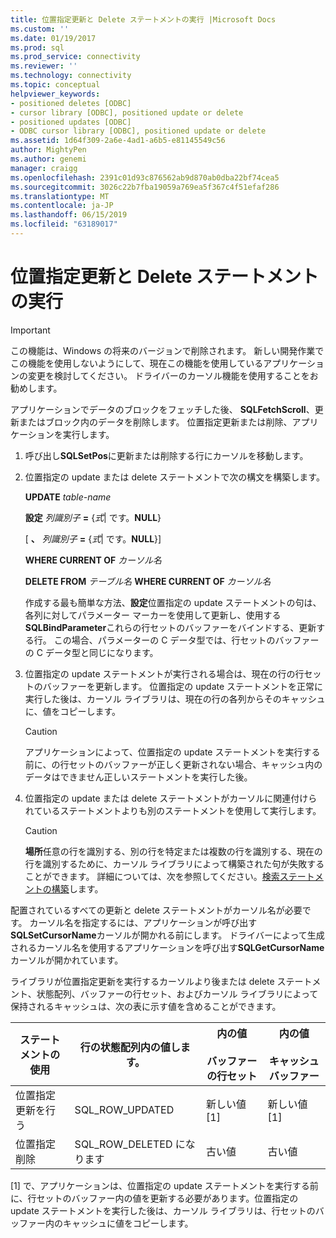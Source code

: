 ```yaml
---
title: 位置指定更新と Delete ステートメントの実行 |Microsoft Docs
ms.custom: ''
ms.date: 01/19/2017
ms.prod: sql
ms.prod_service: connectivity
ms.reviewer: ''
ms.technology: connectivity
ms.topic: conceptual
helpviewer_keywords:
- positioned deletes [ODBC]
- cursor library [ODBC], positioned update or delete
- positioned updates [ODBC]
- ODBC cursor library [ODBC], positioned update or delete
ms.assetid: 1d64f309-2a6e-4ad1-a6b5-e81145549c56
author: MightyPen
ms.author: genemi
manager: craigg
ms.openlocfilehash: 2391c01d93c876562ab9d870ab0dba22bf74cea5
ms.sourcegitcommit: 3026c22b7fba19059a769ea5f367c4f51efaf286
ms.translationtype: MT
ms.contentlocale: ja-JP
ms.lasthandoff: 06/15/2019
ms.locfileid: "63189017"
---
```

# <a name="executing-positioned-update-and-delete-statements"></a>位置指定更新と Delete ステートメントの実行
> [!IMPORTANT]  
>  この機能は、Windows の将来のバージョンで削除されます。 新しい開発作業でこの機能を使用しないようにして、現在この機能を使用しているアプリケーションの変更を検討してください。 ドライバーのカーソル機能を使用することをお勧めします。  
  
 アプリケーションでデータのブロックをフェッチした後、 **SQLFetchScroll**、更新またはブロック内のデータを削除します。 位置指定更新または削除、アプリケーションを実行します。  
  
1.  呼び出し**SQLSetPos**に更新または削除する行にカーソルを移動します。  
  
2.  位置指定の update または delete ステートメントで次の構文を構築します。  
  
     **UPDATE** *table-name*  
  
     **設定** *列識別子* **=** {*式*&#124; です。**NULL**}  
  
     [ **、** *列識別子* **=** {*式*&#124; です。**NULL**}]  
  
     **WHERE CURRENT OF** *カーソル名*  
  
     **DELETE FROM** *テーブル名* **WHERE CURRENT OF** *カーソル名*  
  
     作成する最も簡単な方法、**設定**位置指定の update ステートメントの句は、各列に対してパラメーター マーカーを使用して更新し、使用する**SQLBindParameter**これらの行セットのバッファーをバインドする、更新する行。 この場合、パラメーターの C データ型では、行セットのバッファーの C データ型と同じになります。  
  
3.  位置指定の update ステートメントが実行される場合は、現在の行の行セットのバッファーを更新します。 位置指定の update ステートメントを正常に実行した後は、カーソル ライブラリは、現在の行の各列からそのキャッシュに、値をコピーします。  
  
    > [!CAUTION]  
    >  アプリケーションによって、位置指定の update ステートメントを実行する前に、の行セットのバッファーが正しく更新されない場合、キャッシュ内のデータはできません正しいステートメントを実行した後。  
  
4.  位置指定の update または delete ステートメントがカーソルに関連付けられているステートメントよりも別のステートメントを使用して実行します。  
  
    > [!CAUTION]  
    >  **場所**任意の行を識別する、別の行を特定または複数の行を識別する、現在の行を識別するために、カーソル ライブラリによって構築された句が失敗することができます。 詳細については、次を参照してください。[検索ステートメントの構築](../../../odbc/reference/appendixes/constructing-searched-statements.md)します。  
  
 配置されているすべての更新と delete ステートメントがカーソル名が必要です。 カーソル名を指定するには、アプリケーションが呼び出す**SQLSetCursorName**カーソルが開かれる前にします。 ドライバーによって生成されるカーソル名を使用するアプリケーションを呼び出す**SQLGetCursorName**カーソルが開かれています。  
  
 ライブラリが位置指定更新を実行するカーソルより後または delete ステートメント、状態配列、バッファーの行セット、およびカーソル ライブラリによって保持されるキャッシュは、次の表に示す値を含めることができます。  
  
|ステートメントの使用|行の状態配列内の値します。|内の値<br /><br /> バッファーの行セット|内の値<br /><br /> キャッシュ バッファー|  
|--------------------|-------------------------------|----------------------------------|---------------------------------|  
|位置指定更新を行う|SQL_ROW_UPDATED|新しい値 [1]|新しい値 [1]|  
|位置指定削除|SQL_ROW_DELETED になります|古い値|古い値|  
  
 [1] で、アプリケーションは、位置指定の update ステートメントを実行する前に、行セットのバッファー内の値を更新する必要があります。位置指定の update ステートメントを実行した後は、カーソル ライブラリは、行セットのバッファー内のキャッシュに値をコピーします。
